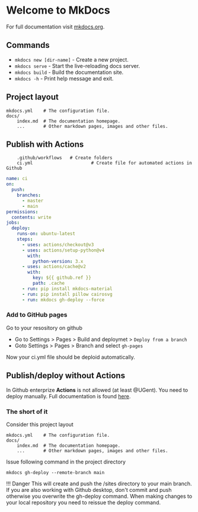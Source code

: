 # Welcome to MkDocs

For full documentation visit [mkdocs.org](https://www.mkdocs.org).

## Commands

* `mkdocs new [dir-name]` - Create a new project.
* `mkdocs serve` - Start the live-reloading docs server.
* `mkdocs build` - Build the documentation site.
* `mkdocs -h` - Print help message and exit.

## Project layout

    mkdocs.yml    # The configuration file.
    docs/
        index.md  # The documentation homepage.
        ...       # Other markdown pages, images and other files.

## Publish with Actions

		.github/workflows	# Create folders
		ci.yml						# Create file for automated actions in Github

```yml title="ci.yml"
name: ci
on:
  push:
    branches:
      - master
      - main
permissions:
  contents: write
jobs:
  deploy:
    runs-on: ubuntu-latest
    steps:
      - uses: actions/checkout@v3
      - uses: actions/setup-python@v4
        with:
          python-version: 3.x
      - uses: actions/cache@v2
        with:
          key: ${{ github.ref }}
          path: .cache
      - run: pip install mkdocs-material
      - run: pip install pillow cairosvg
      - run: mkdocs gh-deploy --force
```
### Add to GitHub pages
Go to your resository on github

* Go to Settings > Pages > Build and deploymet > `Deploy from a branch`
* Goto Settings > Pages > Branch  and  select `gh-pages`



Now your ci.yml file should be deploid automatically.

## Publish/deploy without Actions
In Github enterprize **Actions** is not allowed (at least @UGent). You need to deploy manually.
Full documentation is found [here](https://www.mkdocs.org/user-guide/deploying-your-docs/).

### The short of it
Consider this project layout

    mkdocs.yml    # The configuration file.
    docs/
        index.md  # The documentation homepage.
        ...       # Other markdown pages, images and other files.

Issue following command in the project directory
```shell
mkdocs gh-deploy --remote-branch main
```

!!! Danger
		This will create and push the /sites directory to your main branch.
		If you are also working with Github desktop, don't commit and push otherwise you overwrite
		the gh-deploy command. When making changes to your local repository you need to reissue the deploy command.
		